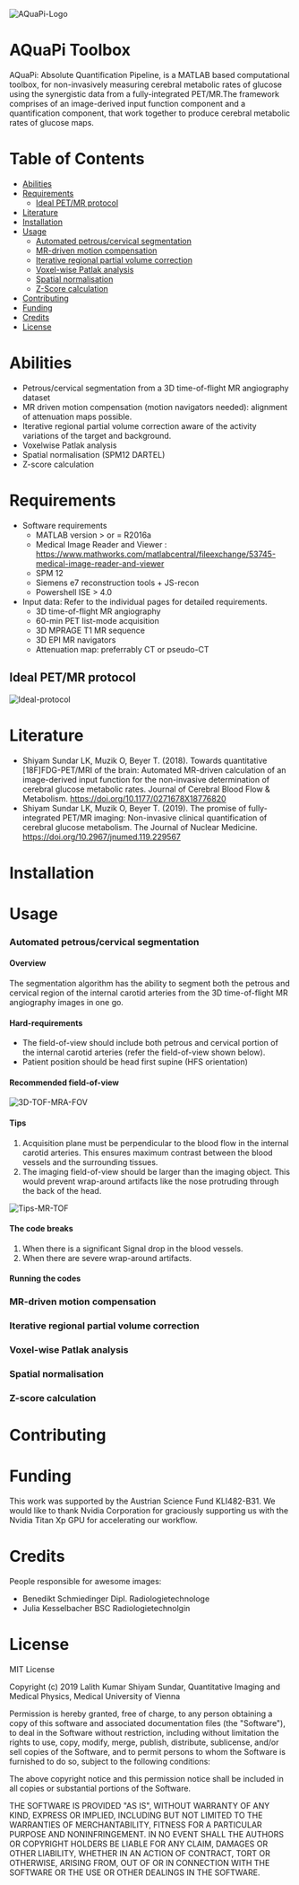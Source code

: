 ![AQuaPi-Logo](Images/AQuaPi-Logo.png)

# AQuaPi Toolbox

AQuaPi: Absolute Quantification Pipeline, is a MATLAB based computational toolbox, for non-invasively measuring cerebral metabolic rates of glucose using the synergistic data from a fully-integrated PET/MR.The framework comprises of an image-derived input function component and a quantification component, that work together to produce cerebral metabolic rates of glucose maps.

Table of Contents
=================

  * [Abilities](#Abilities)
  * [Requirements](#Requirements)
     * [Ideal PET/MR protocol](#Ideal-PETMR-protocol)
  * [Literature](#Literature)
  * [Installation](#Installation)
  * [Usage](#Usage)
    * [Automated petrous/cervical segmentation](#Automated-petrouscervical-segmentation)
    * [MR-driven motion compensation](#MR-driven-motion-compensation)
    * [Iterative regional partial volume correction](#terative-regional-partial-volume-correction)
    * [Voxel-wise Patlak analysis](#Voxel-wise-Patlak-analysis)
    * [Spatial normalisation](#Spatial-normalisation)
    * [Z-Score calculation](#Z-Score-calculation)
  * [Contributing](#Contributing)
  * [Funding](#Funding) 
  * [Credits](#Credits)
  * [License](#License)
  


# Abilities

- Petrous/cervical segmentation from a 3D time-of-flight MR angiography dataset
- MR driven motion compensation (motion navigators needed): alignment of attenuation maps possible.
- Iterative regional partial volume correction aware of the activity variations of the target and background.
- Voxelwise Patlak analysis
- Spatial normalisation (SPM12 DARTEL)
- Z-score calculation

# Requirements

- Software requirements
  - MATLAB version > or = R2016a 
  - Medical Image Reader and Viewer : https://www.mathworks.com/matlabcentral/fileexchange/53745-medical-image-reader-and-viewer
  - SPM 12 
  - Siemens e7 reconstruction tools + JS-recon
  - Powershell ISE > 4.0
- Input data: Refer to the individual pages for detailed requirements.
  - 3D time-of-flight MR angiography
  - 60-min PET list-mode acquisition
  - 3D MPRAGE T1 MR sequence
  - 3D EPI MR navigators
  - Attenuation map: preferrably CT or pseudo-CT

## Ideal PET/MR protocol 

![Ideal-protocol](Images/Ideal-protocol.png)

# Literature

- Shiyam Sundar LK, Muzik O, Beyer T. (2018). Towards quantitative [18F]FDG-PET/MRI of the brain: Automated MR-driven calculation of an image-derived input function for the non-invasive determination of cerebral glucose metabolic rates. Journal of Cerebral Blood Flow & Metabolism. https://doi.org/10.1177/0271678X18776820
- Shiyam Sundar LK, Muzik O, Beyer T. (2019). The promise of fully-integrated PET/MR imaging: Non-invasive clinical quantification of cerebral glucose metabolism. The Journal of Nuclear Medicine. https://doi.org/10.2967/jnumed.119.229567

# Installation

# Usage

  ### Automated petrous/cervical segmentation
  #### Overview
  The segmentation algorithm has the ability to segment both the petrous and cervical region of the internal carotid arteries from the 3D time-of-flight MR angiography images in one go. 
  #### Hard-requirements
  - The field-of-view should include both petrous and cervical portion of the internal carotid arteries (refer the field-of-view shown below). 
  - Patient position should be head first supine (HFS orientation)
  #### Recommended field-of-view
  ![	3D-TOF-MRA-FOV](Images/3D-TOF-MRA-FOV.png)
  #### Tips
  1. Acquisition plane must be perpendicular to the blood flow in the internal carotid arteries. This ensures maximum contrast between the blood vessels and the surrounding tissues.
  2. The imaging field-of-view should be larger than the imaging object. This would prevent wrap-around artifacts like the nose protruding through the back of the head.
  
  ![Tips-MR-TOF](Images/Tips-MR-TOF.png)
  #### The code breaks
  1. When there is a significant Signal drop in the blood vessels.
  2. When there are severe wrap-around artifacts.
  #### Running the codes 
  
  ### MR-driven motion compensation
  ### Iterative regional partial volume correction
  ### Voxel-wise Patlak analysis
  ### Spatial normalisation
  ### Z-score calculation

# Contributing

# Funding

This work was supported by the Austrian Science Fund KLI482-B31. We would like to thank Nvidia Corporation for graciously supporting us with the Nvidia Titan Xp GPU for accelerating our workflow.

# Credits

People responsible for awesome images:

- Benedikt Schmiedinger Dipl. Radiologietechnologe
- Julia Kesselbacher BSC Radiologietechnolgin


# License

MIT License

Copyright (c) 2019 Lalith Kumar Shiyam Sundar, Quantitative Imaging and Medical Physics, Medical University of Vienna

Permission is hereby granted, free of charge, to any person obtaining a copy
of this software and associated documentation files (the "Software"), to deal
in the Software without restriction, including without limitation the rights
to use, copy, modify, merge, publish, distribute, sublicense, and/or sell
copies of the Software, and to permit persons to whom the Software is
furnished to do so, subject to the following conditions:

The above copyright notice and this permission notice shall be included in all
copies or substantial portions of the Software.

THE SOFTWARE IS PROVIDED "AS IS", WITHOUT WARRANTY OF ANY KIND, EXPRESS OR
IMPLIED, INCLUDING BUT NOT LIMITED TO THE WARRANTIES OF MERCHANTABILITY,
FITNESS FOR A PARTICULAR PURPOSE AND NONINFRINGEMENT. IN NO EVENT SHALL THE
AUTHORS OR COPYRIGHT HOLDERS BE LIABLE FOR ANY CLAIM, DAMAGES OR OTHER
LIABILITY, WHETHER IN AN ACTION OF CONTRACT, TORT OR OTHERWISE, ARISING FROM,
OUT OF OR IN CONNECTION WITH THE SOFTWARE OR THE USE OR OTHER DEALINGS IN THE
SOFTWARE.

